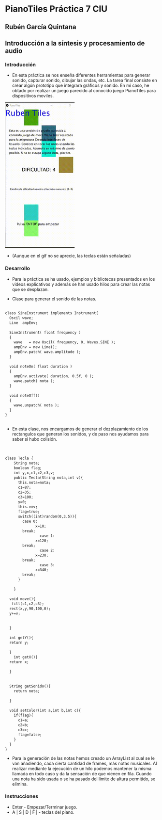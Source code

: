 # PianoTiles Práctica 7 CIU

## Rubén García Quintana

## Introducción a la síntesis y procesamiento de audio

### Introducción
- En esta práctica se nos enseña diferentes herramientas para generar sonido, capturar sonido, dibujar las ondas, etc. La tarea final consiste en crear algún prototipo que integrara gráficos y sonido. En mi caso, he obtado por realizar un juego parecido al conocido juego PianoTiles para dispositivos moviles.

![](gifPiano.gif)
- (Aunque en el gif no se aprecie, las teclas están señaladas)
### Desarrollo

- Para la práctica se ha usado, ejemplos y bibliotecas presentados en los videos explicativos y además se han usado hilos para crear las notas que se desplazan.

- Clase para generar el sonido de las notas.

```

class SineInstrument implements Instrument{
  Oscil wave;
  Line  ampEnv;

  SineInstrument( float frequency )
  {
    wave   = new Oscil( frequency, 0, Waves.SINE );
    ampEnv = new Line();
    ampEnv.patch( wave.amplitude );
  }

  void noteOn( float duration )
  {
    ampEnv.activate( duration, 0.5f, 0 );
    wave.patch( nota );
  }

  void noteOff()
  {
    wave.unpatch( nota );
  }
}


```


- En esta clase, nos encargamos de generar el dezplazamiento de los rectangulos que generan los sonidos, y de paso nos ayudamos para saber si hubo colisión.

```


class Tecla {
    String nota;
    boolean flag;
    int y,x,c1,c2,c3,v;
    public Tecla(String nota,int v){
      this.nota=nota;
      c1=87;
      c2=35;
      c3=100;
      y=0;
      this.v=v;
      flag=true;
      switch((int)random(0,3.5)){
        case 0:
              x=10;
        break;
                case 1:
              x=120;
        break;
                case 2:
              x=230;
        break;
                case 3:
              x=340;
        break;
      }

    }
    
  void move(){
   fill(c1,c2,c3);
  rect(x,y,90,100,0);
  y+=v;
    

  }
  
  int getY(){
  return y;
  
  }
    int getX(){
  return x;
  
  }
  
  
  String getSonido(){
    return nota;
  
  }
  
  void setColor(int a,int b,int c){
    if(flag){
      c1=a;
      c2=b;
      c3=c;
      flag=false;
    }
  }
}
```


- Para la generación de las notas hemos creado un ArrayList al cual se le van añadiendo, cada cierta cantidad de frames, más notas musicales. Al realizar mediante la ejecución de un hilo podemos mantener la misma llamada en todo caso y da la sensación de que vienen en fila. Cuando una nota ha sido usada o se ha pasado del limite de altura permitido, se elimina.


### Instrucciones
  - Enter - Empezar/Terminar juego.
  - A | S | D | F | - teclas del piano.
  


